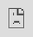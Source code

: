 <iframe src="https://paper-io.com" style="position:fixed; top:0; left:0; bottom:0; right:0; width:100%; height:100%; border:none; margin:0; padding:0; overflow:hidden; z-index:999999 allowfullscreen ;">
    
</iframe>
